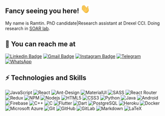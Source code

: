 ## Fancy seeing you here! <img src="https://raw.githubusercontent.com/ramtin-ehsani/ramtin-ehsani/main/wave.gif" width="30px">

My name is Ramtin. PhD candidate|Research assistant at Drexel CCI. Doing research in [SOAR lab](https://soar-lab.github.io/). 

## 📌 You can reach me at

[![Linkedin Badge](https://img.shields.io/badge/-ramtinehsani-blue?style=flat-square&logo=Linkedin&logoColor=white&link=https://www.linkedin.com/in/ramtin-ehsani/)](https://www.linkedin.com/in/ramtin-ehsani/)
[![Gmail Badge](https://img.shields.io/badge/-ramtin.ehsani79@gmail.com-c14438?style=flat-square&logo=Gmail&logoColor=white&link=mailto:ramtin.ehsani79@gmail.com)](mailto:ramtin.ehsani79@gmail.com)
[![Instagram Badge](https://img.shields.io/badge/-ramtin_ehsanii-purple?style=flat-square&logo=instagram&logoColor=white&link=https://www.instagram.com/ramtin_ehsanii/)](https://www.instagram.com/ramtin_ehsanii/)
[![Telegram](https://img.shields.io/badge/Telegram-2CA5E0?style=flat-square&logo=telegram&logoColor=white&link=https://t.me/Ramtin_Ehsani)](https://t.me/Ramtin_Ehsani)
[![WhatsApp](https://img.shields.io/badge/WhatsApp-25D366?style=flat-square&logo=whatsapp&logoColor=white&link=https://wa.me/+989395557407)](https://wa.me/+989395557407)

## ⚡ Technologies and Skills

![JavaScript](https://img.shields.io/badge/-JavaScript-black?style=flat-square&logo=javascript)
![React](https://img.shields.io/badge/-React-black?style=flat-square&logo=react)
![Ant-Design](https://img.shields.io/badge/-AntDesign-%230170FE?style=flat-square&logo=ant-design&logoColor=white)
![MaterialUI](https://img.shields.io/badge/-MatrialUI-0081CB?style=flat-square&logo=material-UI)
![SASS](https://img.shields.io/badge/SASS-hotpink.svg?style=flat-square&logo=SASS&logoColor=white)
![React Router](https://img.shields.io/badge/React_Router-CA4245?style=flat-square&logo=react-router&logoColor=white)
![Redux](https://img.shields.io/badge/Redux-593D88?style=flat-square&logo=redux&logoColor=white)
![NPM](https://img.shields.io/badge/NPM-%23000000.svg?style=flat-square&logo=npm&logoColor=white)
![Nodejs](https://img.shields.io/badge/-Nodejs-black?style=flat-square&logo=Node.js)
![HTML5](https://img.shields.io/badge/-HTML5-E34F26?style=flat-square&logo=html5&logoColor=white)
![CSS3](https://img.shields.io/badge/-CSS3-1572B6?style=flat-square&logo=css3)
![Python](https://img.shields.io/badge/-Python-black?style=flat-square&logo=Python)
![Java](https://img.shields.io/badge/-java-E34A86?style=flat-square&logo=java)
![Android](https://img.shields.io/badge/Android-05150C?style=flat-square&logo=android)
![Firebase](https://img.shields.io/badge/Firebase-black?style=flat-square&logo=firebase)
![C++](https://img.shields.io/badge/-C++-00599C?style=flat-square&logo=c)
![C](https://img.shields.io/badge/c-%2300599C.svg?style=flat-square&logo=c&logoColor=white)
![Flutter](https://img.shields.io/badge/Flutter-02569B?style=flat-square&logo=flutter&logoColor=white)
![Dart](https://img.shields.io/badge/dart-%230175C2.svg?style=flat-square&logo=dart&logoColor=white)
![PostgreSQL](https://img.shields.io/badge/-PostgreSQL-336791?style=flat-square&logo=postgresql)
![Heroku](https://img.shields.io/badge/-Heroku-430098?style=flat-square&logo=heroku)
![Docker](https://img.shields.io/badge/-Docker-black?style=flat-square&logo=docker)
![Microsoft Azure](https://img.shields.io/badge/Microsoft%20Azure-232F7E?style=flat-square&logo=microsoft-azure)
![Git](https://img.shields.io/badge/-Git-black?style=flat-square&logo=git)
![GitHub](https://img.shields.io/badge/-GitHub-181717?style=flat-square&logo=github)
![GitLab](https://img.shields.io/badge/-GitLab-FCA121?style=flat-square&logo=gitlab)
![Markdown](https://img.shields.io/badge/markdown-%23000000.svg?style=flat-square&logo=markdown&logoColor=white)
![LaTeX](https://img.shields.io/badge/latex-%23008080.svg?style=flat-square&logo=latex&logoColor=white)



<!--- ![Github Stats](https://github-readme-stats.vercel.app/api?username=ramtin-ehsani&theme=dark&count_private=true&show_icons=true) --->
<!--- ![Top Langs](https://github-readme-stats.vercel.app/api/top-langs/?username=ramtin-ehsani&theme=dark&layout=compact) --->

